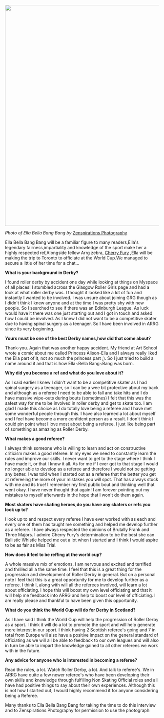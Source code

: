 <html><body><a href="http://scottishrollerderbyblog.com/2011/11/img_9909-ebbb.jpg"><img src="http://scottishrollerderbyblog.com/2011/11/img_9909-ebbb.jpg" alt="" title="IMG_9909 ebbb" width="614" height="722" class="aligncenter size-full wp-image-541"></a>

<em>Photo of Ella Bella Bang Bang by</em> <a href="https://www.facebook.com/pages/Zenspirations-Photography-Design/241551115881209">Zenspirations Photography</a>


Ella Bella Bang Bang will be a familiar figure to many readers,Ella's legendary fairness,impartiality and knowledge of the sport make her a highly respected ref,Alongside fellow Arrg zebra, <a href="http://scottishrollerderbyblog.com/2011/10/13/an-interview-with-cherry-fury/">Cherry Fury</a> ,Ella will be making the trip to Toronto to officiate at the World Cup.We managed to secure a little of her time for a chat...

<strong>What is your background in Derby? </strong>
 
I found roller derby by accident one day while looking at things on Myspace of all places! I stumbled across the Glasgow Roller Girls page and had a look at what roller derby was. I thought it looked like a lot of fun and instantly I wanted to be involved. I was unsure about joining GRG though as I didn't think I knew anyone and at the time I was pretty shy with new people. So I searched to see if there was an Edinburgh League. As luck would have it there was one just starting out and I got in touch and asked how I could be involved. As I knew I did not want to be a competitive skater due to having spinal surgery as a teenager. So I have been involved in ARRG since its very beginning.

 
<strong>Yours must be one of the best Derby names,how did that come about?</strong>
 
Thank-you. Again that was another happy accident. My friend at Art School wrote a comic about me called Princess Alison-Ella and I always really liked the Ella part of it, not so much the princess part ;). So I just tried to build a name around it and that is how Ella~Bella Bang~Bang was born.


<strong>Why did you become a ref and what do you love about it? </strong>
 
As I said earlier I knew I didn't want to be a competitive skater as I had spinal surgery as a teenager, so I can be a wee bit protective about my back and although as a referee I need to be able to fall and take hits and I do have massive wipe-outs during bouts (sometimes) I felt that this was the safest way for me to be involved in roller derby and get to skate too. I am glad I made this choice as I do totally love being a referee and I have met some wonderful people through this. I have also learned a lot about myself and I feel have become a more confident person as a result. I don't think I could pin point what I love most about being a referee. I just like being part of something as amazing as Roller Derby.

<strong>What makes a good referee?</strong>
 
I always think someone who is willing to learn and act on constructive criticism makes a good referee. In my eyes we need to constantly learn the rules and improve our skills. I never want to get to the stage where I think I have made it, or that I know it all. As for me if I ever got to that stage I would no longer able to develop as a referee and therefore I would not be getting any better. I was told when I started out as a referee that the better you get at refereeing the more of your mistakes you will spot. That has always stuck with me and its true! I remember my first public bout and thinking well that went okay. I have never thought that again! I am forever pointing out my mistakes to myself afterwards in the hope that I won't do them again.


<strong>Most skaters have skating heroes,do you have any skaters or refs you look up to?</strong>

I look up to and respect every referee I have ever worked with as each and every one of them has taught me something and helped me develop further as a referee. I have always respected the opinions of Brutally Frank and Three Majors. I admire Cherry Fury's determination to be the best she can. Ballistic Whistle helped me out a lot when I started and I think I would aspire to be as fair as Miss Trial.

 
<strong>How does it feel to be reffing at the world cup?</strong>
 
A whole massive mix of emotions. I am nervous and excited and terrified and thrilled all a the same time. I feel that this is a great thing for the progression and development of Roller Derby in general. But on a personal note I feel that this is a great opportunity for me to develop further as a referee. I think I, along with will all the referees involved, will learn a lot about officiating. I hope this will boost my own level officiating and that it will help me feedback into ARRG and help to boost our level of officiating. I am really please and thankful to have been given this opportunity.


<strong>What do you think the World Cup will do for Derby in Scotland?</strong>
 
As I have said I think the World Cup will help the progression of Roller Derby as a sport. I think it will do a lot to promote the sport and will help generate more interest in our sport. I think having 2 Scottish referee's going and 7 in total from Europe will also have a positive impact on the general standard of officiating as we will all be able to feedback to our own leagues and will also in turn be able to impart the knowledge gained to all other referees we work with in the future.

<strong>Any advice for anyone who is interested in becoming a referee?</strong>

Read the rules, a lot. Watch Roller Derby, a lot. And talk to referee's. We in ARRG have quite a few newer referee's who have been developing their own skills and knowledge through fulfilling Non Skating Official roles and all have had positive things to say about their own experiences. Although this is not how I started out, I would highly recommend it for anyone considering being a Referee.


Many thanks to Ella Bella Bang Bang for taking the time to do this interview and to Zenspirations Photography for permission to use the photograph
</body></html>
